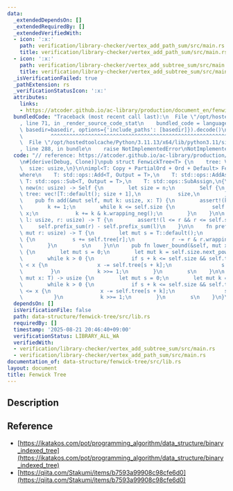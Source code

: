 ```yaml
---
data:
  _extendedDependsOn: []
  _extendedRequiredBy: []
  _extendedVerifiedWith:
  - icon: ':x:'
    path: verification/library-checker/vertex_add_path_sum/src/main.rs
    title: verification/library-checker/vertex_add_path_sum/src/main.rs
  - icon: ':x:'
    path: verification/library-checker/vertex_add_subtree_sum/src/main.rs
    title: verification/library-checker/vertex_add_subtree_sum/src/main.rs
  _isVerificationFailed: true
  _pathExtension: rs
  _verificationStatusIcon: ':x:'
  attributes:
    links:
    - https://atcoder.github.io/ac-library/production/document_en/fenwicktree.html
  bundledCode: "Traceback (most recent call last):\n  File \"/opt/hostedtoolcache/Python/3.11.13/x64/lib/python3.11/site-packages/onlinejudge_verify/documentation/build.py\"\
    , line 71, in _render_source_code_stat\n    bundled_code = language.bundle(stat.path,\
    \ basedir=basedir, options={'include_paths': [basedir]}).decode()\n          \
    \         ^^^^^^^^^^^^^^^^^^^^^^^^^^^^^^^^^^^^^^^^^^^^^^^^^^^^^^^^^^^^^^^^^^^^^^^^^^^^^^^^^\n\
    \  File \"/opt/hostedtoolcache/Python/3.11.13/x64/lib/python3.11/site-packages/onlinejudge_verify/languages/rust.py\"\
    , line 288, in bundle\n    raise NotImplementedError\nNotImplementedError\n"
  code: "// reference: https://atcoder.github.io/ac-library/production/document_en/fenwicktree.html\n\
    \n#[derive(Debug, Clone)]\npub struct FenwickTree<T> {\n    tree: Vec<T>,\n  \
    \  size: usize,\n}\n\nimpl<T: Copy + PartialOrd + Ord + Default> FenwickTree<T>\n\
    where\n    T: std::ops::Add<T, Output = T>,\n    T: std::ops::AddAssign,\n   \
    \ T: std::ops::Sub<T, Output = T>,\n    T: std::ops::SubAssign,\n{\n    pub fn\
    \ new(n: usize) -> Self {\n        let size = n;\n        Self {\n           \
    \ tree: vec![T::default(); size + 1],\n            size,\n        }\n    }\n\n\
    \    pub fn add(&mut self, mut k: usize, x: T) {\n        assert!(k < self.size);\n\
    \        k += 1;\n        while k <= self.size {\n            self.tree[k] +=\
    \ x;\n            k += k & k.wrapping_neg();\n        }\n    }\n\n    pub fn sum(&self,\
    \ l: usize, r: usize) -> T {\n        assert!(l <= r && r <= self.size);\n   \
    \     self.prefix_sum(r) - self.prefix_sum(l)\n    }\n\n    fn prefix_sum(&self,\
    \ mut r: usize) -> T {\n        let mut s = T::default();\n        while r > 0\
    \ {\n            s += self.tree[r];\n            r -= r & r.wrapping_neg();\n\
    \        }\n        s\n    }\n\n    pub fn lower_bound(&self, mut x: T) -> usize\
    \ {\n        let mut s = 0;\n        let mut k = self.size.next_power_of_two();\n\
    \        while k > 0 {\n            if s + k <= self.size && self.tree[s + k]\
    \ < x {\n                x -= self.tree[s + k];\n                s += k;\n   \
    \         }\n            k >>= 1;\n        }\n        s\n    }\n\n    pub fn upper_bound(&self,\
    \ mut x: T) -> usize {\n        let mut s = 0;\n        let mut k = self.size.next_power_of_two();\n\
    \        while k > 0 {\n            if s + k <= self.size && self.tree[s + k]\
    \ <= x {\n                x -= self.tree[s + k];\n                s += k;\n  \
    \          }\n            k >>= 1;\n        }\n        s\n    }\n}\n"
  dependsOn: []
  isVerificationFile: false
  path: data-structure/fenwick-tree/src/lib.rs
  requiredBy: []
  timestamp: '2025-08-21 20:46:40+09:00'
  verificationStatus: LIBRARY_ALL_WA
  verifiedWith:
  - verification/library-checker/vertex_add_subtree_sum/src/main.rs
  - verification/library-checker/vertex_add_path_sum/src/main.rs
documentation_of: data-structure/fenwick-tree/src/lib.rs
layout: document
title: Fenwick Tree
---
```


## Description

## Reference
- [https://ikatakos.com/pot/programming_algorithm/data_structure/binary_indexed_tree](https://ikatakos.com/pot/programming_algorithm/data_structure/binary_indexed_tree)
- [https://qiita.com/Stakumi/items/b7593a99908c98cfe6d0](https://qiita.com/Stakumi/items/b7593a99908c98cfe6d0)
